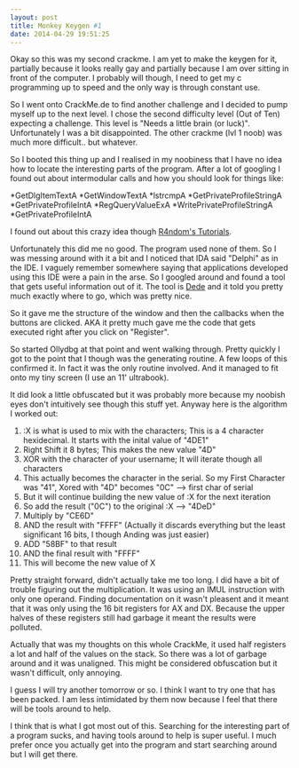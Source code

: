 ```yaml
---
layout: post
title: Monkey Keygen #1
date: 2014-04-29 19:51:25
---
```


Okay so this was my second crackme. I am yet to make the keygen for it, partially because it looks really gay and partially because I am over sitting in front of the computer. I probably will though, I need to get my c programming up to speed and the only way is through constant use.

So I went onto CrackMe.de to find another challenge and I decided to pump myself up to the next level. I chose the second difficulty level (Out of Ten) expecting a challenge. This level is "Needs a little brain (or luck)". Unfortunately I was a bit disappointed. The other crackme (lvl 1 noob) was much more difficult.. but whatever.

So I booted this thing up and I realised in my noobiness that I have no idea how to locate the interesting parts of the program. After a lot of googling I found out about intermodular calls and how you should look for things like:

*GetDlgItemTextA
*GetWindowTextA
*lstrcmpA
*GetPrivateProfileStringA
*GetPrivateProfileIntA
*RegQueryValueExA
*WritePrivateProfileStringA
*GetPrivateProfileIntA

I found out about this crazy idea though [R4ndom's Tutorials](http://thelegendofrandom.com/blog/archives/654).

Unfortunately this did me no good. The program used none of them. So I was messing around with it a bit and I noticed that IDA said "Delphi" as in the IDE. I vaguely remember somewhere saying that applications developed using this IDE were a pain in the arse. So I googled around and found a tool that gets useful information out of it. The tool is [Dede](http://stackoverflow.com/questions/335104/is-there-a-program-to-decompile-delphi) and it told you pretty much exactly where to go, which was
pretty nice.

So it gave me the structure of the window and then the callbacks when the buttons are clicked. AKA it pretty much gave me the code that gets executed right after you click on "Register".

So started Ollydbg at that point and went walking through. Pretty quickly I got to the point that I though was the generating routine. A few loops of this confirmed it. In fact it was the only routine involved. And it managed to fit onto my tiny screen (I use an 11' ultrabook). 

It did look a little obfuscated but it was probably more because my noobish eyes don't intuitively see though this stuff yet. Anyway here is the algorithm I worked out:

1) :X is what is used to mix with the characters; This is a 4 character hexidecimal. It starts with the inital value of "4DE1"
2) Right Shift it 8 bytes; This makes the new value "4D"
3) XOR with the character of your username; It will iterate though all characters
4) This actually becomes the character in the serial. So my First Character was "41", Xored with "4D" becomes "0C" --> first char of serial
5) But it will continue building the new value of :X for the next iteration
6) So add the result ("0C") to the original :X --> "4DeD"
7) Multiply by "CE6D"
8) AND the result with "FFFF" (Actually it discards everything but the least significant 16 bits, I though Anding was just easier)
9) ADD "58BF" to that result
10) AND the final result with "FFFF"
11) This will become the new value of X

Pretty straight forward, didn't actually take me too long. I did have a bit of trouble figuring out the multiplication. It was using an IMUL instruction with only one operand. Finding documentation on it wasn't pleasent and it meant that it was only using the 16 bit registers for AX and DX. Because the upper halves of these registers still had garbage it meant the results were polluted.

Actually that was my thoughts on this whole CrackMe, it used half registers a lot and half of the values on the stack. So there was a lot of garbage around and it was unaligned. This might be considered obfuscation but it wasn't difficult, only annoying.

I guess I will try another tomorrow or so. I think I want to try one that has been packed. I am less intimidated by them now because I feel that there will be tools around to help.

I think that is what I got most out of this. Searching for the interesting part of a program sucks, and having tools around to help is super useful. I much prefer once you actually get into the program and start searching around but I will get there.
